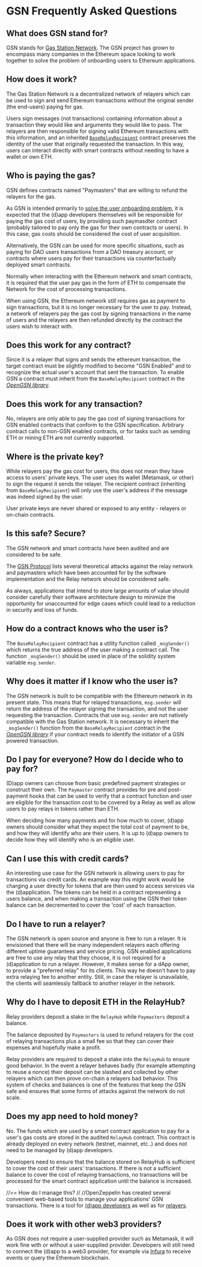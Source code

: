 # GSN Frequently Asked Questions


## What does GSN stand for? <a id="what_does_gsn_stand_for?"></a>

GSN stands for [Gas Station Network](https://gsn.ethereum.org). The GSN project has grown to encompass many companies in the Ethereum space looking to work together to solve the problem of onboarding users to Ethereum applications.


## How does it work? <a id="how_does_it_work?"></a>

The Gas Station Network is a decentralized network of relayers which can be used to sign and send Ethereum transactions without the original sender (the end-users) paying for gas.

Users sign messages (not transactions) containing information about a transaction they would like and arguments they would like to pass. The relayers are then responsible for signing valid Ethereum transactions with this information, and an inherited [`BaseRelayRecipient`](../contracts/index.md#recipient) contract preserves the identity of the user that originally requested the transaction. In this way, users can interact directly with smart contracts without needing to have a wallet or own ETH.


## Who is paying the gas? <a id="who_is_paying_the_gas?"></a>

GSN defines contracts named "Paymasters" that are willing to refund the relayers for the gas.

As GSN is intended primarily to [solve the user onboarding problem](https://blog.openzeppelin.com/gsn-the-ultimate-ethereum-onboarding-solution), it is expected that the (d)app developers themselves will be responsible for paying the gas cost of users, by providing such paymasdter contract (probably tailored to pay only the gas for their own contracts or users).
In this case, gas costs should be considered the cost of user acquisition.

Alternatively, the GSN can be used for more specific situations, such as paying for DAO users transactions from a DAO treasury account, or contracts where users pay for their transactions via counterfactually deployed smart contracts.

Normally when interacting with the Ethereum network and smart contracts, it is required that the user pay gas in the form of ETH to compensate the Network for the cost of processing transactions.

When using GSN, the Ethereum network still requires gas as payment to sign transactions, but it is no longer necessary for the user to pay. Instead, a network of relayers pay the gas cost by signing transactions in the name of users and the relayers are then refunded directly by the contract the users wish to interact with.


## Does this work for any contract? <a id="does_this_work_for_any_contract?"></a>

Since it is a relayer that signs and sends the ethereum transaction, the target contract must be slightly modified to 
become "GSN Enabled" and to recognize the actual user's account that sent the transaction. 
To enable GSN a contract must inherit from the `BaseRelayRecipient` contract in the [*OpenGSN library*](../contracts/index.md).

## Does this work for any transaction? <a id="does_this_work_for_any_transaction?"></a>

No, relayers are only able to pay the gas cost of signing transactions for GSN enabled contracts that conform to the GSN specification. Arbitrary contract calls to non-GSN enabled contracts, or for tasks such as sending ETH or mining ETH are not currently supported.


## Where is the private key? <a id="where_is_the_private_key?"></a>

While relayers pay the gas cost for users, this does not mean they have access to users' private keys. 
The user uses its wallet (Metamask, or other) to sign the request it sends the relayer.
The recipient contract (inheriting from `BaseRelayRecipient`) will only use the user's address if the message was indeed
signed by the user.

User private keys are never shared or exposed to any entity - relayers or on-chain contracts.


## Is this safe? Secure? <a id="is_this_safe?_secure?"></a>

The GSN network and smart contracts have been audited and are considered to be safe.

The [GSN Protocol](https://github.com/opengsn/gsn-protocol/blob/master/gsn-protocol.md) lists several theoretical attacks against the relay network and paymasters which have been accounted for by the software implementation and the Relay network should be considered safe.

As always, applications that intend to store large amounts of value should consider carefully their software architecture design to minimize the opportunity for unaccounted for edge cases which could lead to a reduction in security and loss of funds.


## How do a contract knows who the user is? <a id="how_do_i_know_who_the_user_is?"></a>

The `BaseRelayRecipient` contract has a utility function called `_msgSender()` which returns the true address of the user making a contract call. The function `_msgSender()` should be used in place of the solidity system variable `msg.sender`.


## Why does it matter if I know who the user is? <a id="why_does_it_matter_if_i_know_who_the_user_is?"></a>

The GSN network is built to be compatible with the Ethereum network in its present state. This means that for relayed transactions, `msg.sender` will return the address of the relayer signing the transaction, and not the user requesting the transaction. Contracts that use `msg.sender` are not natively compatible with the Gas Station network. It is necessary to inherit the `_msgSender()` function from the `BaseRelayRecipient` contract in the [*OpenGSN library*](../contracts/index.md) if your contract needs to identify the initiator of a GSN powered transaction.


## Do I pay for everyone? How do I decide who to pay for? <a id="do_i_pay_for_everyone?_how_do_i_decide_who_to_pay_for?"></a>

(D)app owners can choose from basic predefined payment strategies or construct their own. The `Paymaster` contract provides for pre and post-payment hooks that can be used to verify that a contract function and user are eligible for the transaction cost to be covered by a Relay as well as allow users to pay relays in tokens rather than ETH.

When deciding how many payments and for how much to cover, (d)app owners should consider what they expect the total cost of payment to be, and how they will identify who are their users. It is up to (d)app owners to decide how they will identify who is an eligible user.


## Can I use this with credit cards? <a id="can_i_use_this_with_credit_cards?"></a>

An interesting use case for the GSN network is allowing users to pay for transactions via credit cards. An example way this might work would be charging a user directly for tokens that are then used to access services via the (d)application. The tokens can be held in a contract representing a users balance, and when making a transaction using the GSN their token balance can be decremented to cover the 'cost' of each transaction.


## Do I have to run a relayer? <a id="do_i_have_to_run_a_relayer?"></a>

The GSN network is open source and anyone is free to run a relayer. It is envisioned that there will be many independent relayers each offering different uptime guarantees and service pricing. GSN enabled applications are free to use any relay that they choose, it is not required for a (d)application to run a relayer.
However, it makes sense for a dApp owner, to provide a "preferred relay" for its clients. This way he doesn't have to pay extra relaying fee to another entity. Still, in case the relayer is unavailable, the clients will seamlessly fallback to another relayer in the network.


## Why do I have to deposit ETH in the RelayHub? <a id="why_do_i_have_to_deposit_eth_in_the_relayhub?"></a>

Relay providers deposit a stake in the `RelayHub` while `Paymasters` deposit a balance.

The balance deposited by `Paymasters` is used to refund relayers for the cost of relaying transactions plus a small fee so that they can cover their expenses and hopefully make a profit.

Relay providers are required to deposit a stake into the `RelayHub` to ensure good behavior. In the event a relayer behaves badly (for example attempting to reuse a nonce) their deposit can be slashed and collected by other relayers which can then prove on-chain a relayers bad behavior. This system of checks and balances is one of the features that keep the GSN safe and ensures that some forms of attacks against the network do not scale.


## Does my app need to hold money? <a id="does_my_app_need_to_hold_money?"></a>

No. The funds which are used by a smart contract application to pay for a user's gas costs are stored in the audited `RelayHub` contract. This contract is already deployed on every network (testnet, mainnet, etc..) and does not need to be managed by (d)app developers.

Developers need to ensure that the balance stored on RelayHub is sufficient to cover the cost of their users' transactions. If there is not a sufficient balance to cover the cost of relaying transactions, no transactions will be processed for the smart contract application until the balance is increased.

//== How do I manage this?
//
//OpenZeppelin has created several convenient web-based tools to manage your applications' GSN transactions. There is a tool for [(d)app developers](https://gsn.ethereum.org/recipients) as well as for [relayers](https://gsn.ethereum.org/relays).


## Does it work with other web3 providers? <a id="does_it_work_with_other_web3_providers?"></a>

As GSN does not require a user-supplied provider such as Metamask, it will work fine with or without a user-supplied provider. Developers will still need to connect the (d)app to a web3 provider, for example via [Infura](https://infura.io) to receive events or query the Ethereum blockchain.



